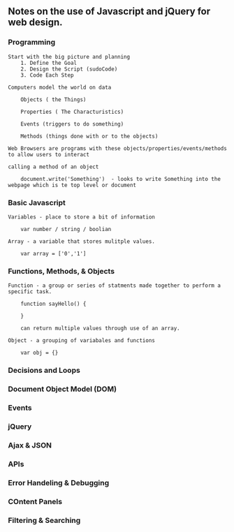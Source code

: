 ## Notes on the use of Javascript and jQuery for web design.

### Programming

    Start with the big picture and planning
        1. Define the Goal
        2. Design the Script (sudoCode)
        3. Code Each Step
    
    Computers model the world on data

        Objects ( the Things)

        Properties ( The Characturistics)

        Events (triggers to do something)

        Methods (things done with or to the objects)
    
    Web Browsers are programs with these objects/properties/events/methods to allow users to interact

    calling a method of an object

        document.write('Something')  - looks to write Something into the webpage which is te top level or document
    

### Basic Javascript

    Variables - place to store a bit of information

        var number / string / boolian

    Array - a variable that stores mulitple values.

        var array = ['0','1']


### Functions, Methods, & Objects

    Function - a group or series of statments made together to perform a specific task.

        function sayHello() {

        }
    
        can return multiple values through use of an array.

    Object - a grouping of variabales and functions

        var obj = {}    

### Decisions and Loops

### Document Object Model (DOM)   

### Events

### jQuery

### Ajax & JSON

### APIs

### Error Handeling & Debugging

### COntent Panels

### Filtering & Searching